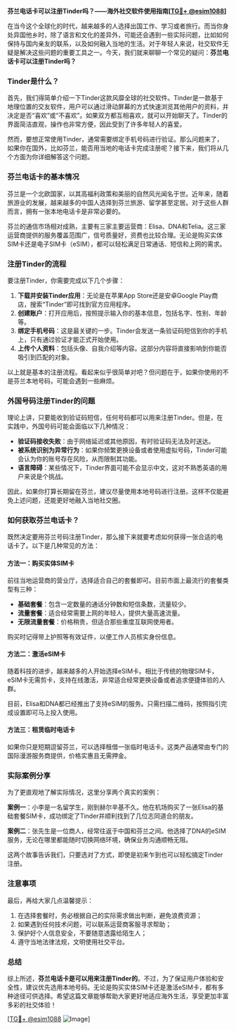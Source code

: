 **芬兰电话卡可以注册Tinder吗？——海外社交软件使用指南[[TG💪+ @esim1088](https://t.me/s/esim1088)]**

在当今这个全球化的时代，越来越多的人选择出国工作、学习或者旅行。而当你身处异国他乡时，除了语言和文化的差异外，可能还会遇到一些实际问题，比如如何保持与国内亲友的联系，以及如何融入当地的生活。对于年轻人来说，社交软件无疑是解决这些问题的重要工具之一。今天，我们就来聊聊一个常见的疑问：**芬兰电话卡可以注册Tinder吗？**

### Tinder是什么？

首先，我们得简单介绍一下Tinder这款风靡全球的社交软件。Tinder是一款基于地理位置的交友软件，用户可以通过滑动屏幕的方式快速浏览其他用户的资料，并决定是否“喜欢”或“不喜欢”。如果双方都互相喜欢，就可以开始聊天了。Tinder的界面简洁直观，操作也非常方便，因此受到了许多年轻人的喜爱。

然而，要想正常使用Tinder，通常需要绑定手机号码进行验证。那么问题来了，如果你在国外，比如芬兰，能否用当地的电话卡完成注册呢？接下来，我们将从几个方面为你详细解答这个问题。

### 芬兰电话卡的基本情况

芬兰是一个北欧国家，以其高福利政策和美丽的自然风光闻名于世。近年来，随着旅游业的发展，越来越多的中国人选择到芬兰旅游、留学甚至定居。对于这些人群而言，拥有一张本地电话卡是非常必要的。

芬兰的通信市场相对成熟，主要有三家主要运营商：Elisa、DNA和Telia。这三家运营商提供的服务覆盖范围广，信号质量好，资费也比较合理。无论是购买实体SIM卡还是电子SIM卡（eSIM），都可以轻松满足日常通话、短信和上网的需求。

### 注册Tinder的流程

要注册Tinder，你需要完成以下几个步骤：

1. **下载并安装Tinder应用**：无论是在苹果App Store还是安卓Google Play商店，搜索“Tinder”即可找到官方应用程序。
2. **创建账户**：打开应用后，按照提示输入你的基本信息，包括名字、性别、年龄等。
3. **绑定手机号码**：这是最关键的一步。Tinder会发送一条验证码短信到你的手机上，只有通过验证才能正式开始使用。
4. **上传个人资料**：包括头像、自我介绍等内容。这部分内容将直接影响到你能否吸引到匹配的对象。

以上就是基本的注册流程。看起来似乎很简单对吧？但问题在于，如果你使用的不是芬兰本地号码，可能会遇到一些麻烦。

### 外国号码注册Tinder的问题

理论上讲，只要能收到验证码短信，任何号码都可以用来注册Tinder。但是，在实践中，外国号码可能会面临以下几种情况：

- **验证码接收失败**：由于网络延迟或其他原因，有时验证码无法及时送达。
- **被系统识别为异常行为**：如果你频繁更换设备或者使用虚拟号码，Tinder可能会认为你的账号存在风险，从而限制其功能。
- **语言障碍**：某些情况下，Tinder界面可能不会显示中文，这对不熟悉英语的用户来说是个挑战。

因此，如果你打算长期留在芬兰，建议尽量使用本地号码进行注册。这样不仅能避免上述问题，还能更好地融入当地社交圈。

### 如何获取芬兰电话卡？

既然决定要用芬兰号码注册Tinder，那么接下来就要考虑如何获得一张合适的电话卡了。以下是几种常见的方法：

#### 方法一：购买实体SIM卡
前往当地运营商的营业厅，选择适合自己的套餐即可。目前市面上最流行的套餐类型有三种：
- **基础套餐**：包含一定数量的通话分钟数和短信条数，流量较少。
- **流量套餐**：适合经常需要上网的年轻人，提供大量高速流量。
- **无限流量套餐**：价格稍贵，但适合那些重度互联网使用者。

购买时记得带上护照等有效证件，以便工作人员核实身份信息。

#### 方法二：激活eSIM卡
随着科技的进步，越来越多的人开始选择eSIM卡。相比于传统的物理SIM卡，eSIM卡无需剪卡，支持在线激活，非常适合经常更换设备或者追求便捷体验的人群。

目前，Elisa和DNA都已经推出了支持eSIM的服务。只需扫描二维码，按照指引完成设置即可马上投入使用。

#### 方法三：租赁临时电话卡
如果你只是短期逗留芬兰，可以选择租借一张临时电话卡。这类产品通常由专门的国际漫游服务商提供，价格实惠且无需押金。

### 实际案例分享

为了更直观地了解实际情况，这里分享两个真实的案例：

**案例一**：小李是一名留学生，刚到赫尔辛基不久。他在机场购买了一张Elisa的基础套餐SIM卡，成功绑定了Tinder并顺利找到了几位志同道合的朋友。

**案例二**：张先生是一位商人，经常往返于中国和芬兰之间。他选择了DNA的eSIM服务，无论在哪里都能随时切换网络环境，确保业务沟通顺畅无阻。

这两个故事告诉我们，只要选对了方式，即使是初来乍到也可以轻松搞定Tinder注册。

### 注意事项

最后，再给大家几点温馨提示：

1. 在选择套餐时，务必根据自己的实际需求做出判断，避免浪费资源；
2. 如果遇到任何技术问题，可以联系运营商客服寻求帮助；
3. 保护好个人信息安全，不要随意透露给陌生人；
4. 遵守当地法律法规，文明使用社交平台。

### 总结

综上所述，**芬兰电话卡是可以用来注册Tinder的**。不过，为了保证用户体验和安全性，建议优先选用本地号码。无论是购买实体SIM卡还是激活eSIM卡，都有多种途径可供选择。希望这篇文章能够帮助大家更好地适应海外生活，享受更加丰富多彩的社交体验！

[[TG💪+ @esim1088](https://t.me/s/esim1088) ![Image](https://i.postimg.cc/4NQfJmqS/Snipaste-2025-05-13-00-14-12.png)]